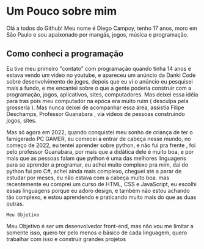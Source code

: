 
  
<h1> Um Pouco sobre mim </h1>

<p>Olá a todos do Github! Meu nome é Diego Campoy, tenho 17 anos, moro em São Paulo e sou apaixonado por mangás, jogos, música e programação.</p>

<h2> Como conheci a programação </h2>
<p>Eu tive meu primeiro "contato" com programação quando tinha 14 anos e estava vendo um video no youtube, e apareceu um anúncio da Danki Code sobre desenvolvimento de jogos,
  depois que eu vi o anúncio eu pesquisei mais a fundo, e me encantei sobre o que a gente poderia construir com a programação, jogos, aplicativos, sites, computadores.
  Mas deixei essa idéia para tras pois meu computador na epóca era muito ruim ( desculpa pela grosseria ). Mas nunca deixei de acompanhar essa área, assistia Filipe Deschamps, Professor Guanabara
  , via videos de pessoas construindo jogos, sites. </p>
  <p> Mas só agora em 2022, quando conquistei meu sonho de criança de ter o famigerado PC GAMER, eu comecei a entrar de cabeça nesse mundo, no começo de 2022, eu tentei aprender sobre python, e não fui pra frente
    , foi pelo professor Guanabara, por mais que a didática dele é muito boa, e por mais que as pessoas falam que python é uma das melhores linguagens para se aprender a programar, eu achei muito complexo pra mim, dai do python fui pro C#, 
    achei ainda mais complexo, cheguei até a parar de estudar por meses, eu não estava com a cabeça muito boa. mas recentemente eu comprei um curso de HTML, CSS e JavaScript, eu escolhi essas linguagens porque eu adoro design, e também não estou achando
    tão complexo, e estou aprendendo e praticando muito mais do que as duas outras.</p>
    
    Meu Objetivo 
   
   <p> Meu Objetivo é ser um desenvolvedor front-end, mas não vou me limitar a somente isso, quero ter pelo menos o básico de cada linguagem, quero trabalhar com isso e construir grandes projetos</p>
   








<!---
DiegoCampoy/DiegoCampoy is a ✨ special ✨ repository because its `README.md` (this file) appears on your GitHub profile.
You can click the Preview link to take a look at your changes.
--->
